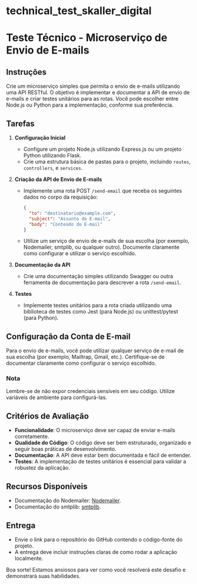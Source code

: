 # technical_test_skaller_digital

# Teste Técnico - Microserviço de Envio de E-mails

## Instruções
Crie um microserviço simples que permita o envio de e-mails utilizando uma API RESTful. O objetivo é implementar e documentar a API de envio de e-mails e criar testes unitários para as rotas. Você pode escolher entre Node.js ou Python para a implementação, conforme sua preferência.

## Tarefas

1. **Configuração Inicial**
   - Configure um projeto Node.js utilizando Express.js ou um projeto Python utilizando Flask.
   - Crie uma estrutura básica de pastas para o projeto, incluindo `routes`, `controllers`, e `services`.

2. **Criação da API de Envio de E-mails**
   - Implemente uma rota POST `/send-email` que receba os seguintes dados no corpo da requisição:
     ```json
     {
       "to": "destinatario@example.com",
       "subject": "Assunto do E-mail",
       "body": "Conteúdo do E-mail"
     }
     ```
   - Utilize um serviço de envio de e-mails de sua escolha (por exemplo, Nodemailer, smtplib, ou qualquer outro). Documente claramente como configurar e utilizar o serviço escolhido.

3. **Documentação da API**
   - Crie uma documentação simples utilizando Swagger ou outra ferramenta de documentação para descrever a rota `/send-email`.

4. **Testes**
   - Implemente testes unitários para a rota criada utilizando uma biblioteca de testes como Jest (para Node.js) ou unittest/pytest (para Python).

## Configuração da Conta de E-mail

Para o envio de e-mails, você pode utilizar qualquer serviço de e-mail de sua escolha (por exemplo, Mailtrap, Gmail, etc.). Certifique-se de documentar claramente como configurar o serviço escolhido.

### Nota

Lembre-se de não expor credenciais sensíveis em seu código. Utilize variáveis de ambiente para configurá-las.

## Critérios de Avaliação

- **Funcionalidade**: O microserviço deve ser capaz de enviar e-mails corretamente.
- **Qualidade do Código**: O código deve ser bem estruturado, organizado e seguir boas práticas de desenvolvimento.
- **Documentação**: A API deve estar bem documentada e fácil de entender.
- **Testes**: A implementação de testes unitários é essencial para validar a robustez da aplicação.

## Recursos Disponíveis

- Documentação do Nodemailer: [Nodemailer](https://nodemailer.com/about/).
- Documentação do smtplib: [smtplib](https://docs.python.org/3/library/smtplib.html).

## Entrega

- Envie o link para o repositório do GitHub contendo o código-fonte do projeto.
- A entrega deve incluir instruções claras de como rodar a aplicação localmente.

Boa sorte! Estamos ansiosos para ver como você resolverá este desafio e demonstrará suas habilidades.
